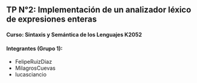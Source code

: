 ## TP N°2: Implementación de un analizador léxico de expresiones enteras
#### Curso: Sintaxis y Semántica de los Lenguajes K2052
#### Integrantes (Grupo 1):
  - FelipeRuizDiaz
  - MilagrosCuevas
  - lucasciancio
